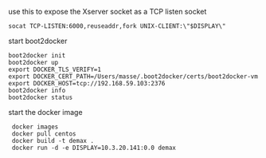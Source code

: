 use this to expose the Xserver socket as a TCP listen socket

```
socat TCP-LISTEN:6000,reuseaddr,fork UNIX-CLIENT:\"$DISPLAY\"
```

start boot2docker

```
boot2docker init
boot2docker up
export DOCKER_TLS_VERIFY=1
export DOCKER_CERT_PATH=/Users/masse/.boot2docker/certs/boot2docker-vm
export DOCKER_HOST=tcp://192.168.59.103:2376
boot2docker info
boot2docker status
```
 
start the docker image
```
 docker images
 docker pull centos
 docker build -t demax .
 docker run -d -e DISPLAY=10.3.20.141:0.0 demax
```
